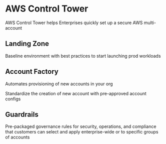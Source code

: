 # AWS Control Tower

AWS Control Tower helps Enterprises quickly set up a secure AWS multi-account

## Landing Zone

Baseline environment with best practices to start launching prod workloads

## Account Factory

Automates provisioning of new accounts in your org

Standardize the creation of new account with pre-approved account configs

## Guardrails

Pre-packaged governance rules for security, operations, and compliance that customers can select and apply enterprise-wide or to specific groups of accounts